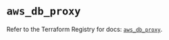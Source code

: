 # `aws_db_proxy`

Refer to the Terraform Registry for docs: [`aws_db_proxy`](https://registry.terraform.io/providers/hashicorp/aws/6.0.0/docs/resources/db_proxy).
